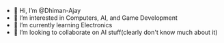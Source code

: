 - 👋 Hi, I’m @Dhiman-Ajay
- 👀 I’m interested in Computers, AI, and Game Development
- 🌱 I’m currently learning Electronics 
- 💞️ I’m looking to collaborate on AI stuff(clearly don't know much about it)

<!---
Dhiman-Ajay/Dhiman-Ajay is a ✨ special ✨ repository because its `README.md` (this file) appears on your GitHub profile.
You can click the Preview link to take a look at your changes.
--->
